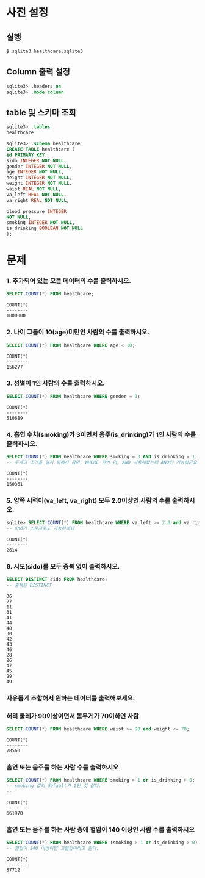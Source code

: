 # 사전 설정

## 실행

```bash
$ sqlite3 healthcare.sqlite3 
```

## Column 출력 설정

```sql
sqlite3> .headers on 
sqlite3> .mode column
```

## table 및 스키마 조회

```sql
sqlite3> .tables
healthcare

sqlite3> .schema healthcare
CREATE TABLE healthcare (
id PRIMARY KEY,        
sido INTEGER NOT NULL, 
gender INTEGER NOT NULL,
age INTEGER NOT NULL,  
height INTEGER NOT NULL,
weight INTEGER NOT NULL,
waist REAL NOT NULL,   
va_left REAL NOT NULL, 
va_right REAL NOT NULL,

blood_pressure INTEGER 
NOT NULL,
smoking INTEGER NOT NULL,
is_drinking BOOLEAN NOT NULL
);
```

# 문제

### 1. 추가되어 있는 모든 데이터의 수를 출력하시오.

```sql
SELECT COUNT(*) FROM healthcare;
```

```
COUNT(*)
--------
1000000
```

### 2. 나이 그룹이 10(age)미만인 사람의 수를 출력하시오.

```sql
SELECT COUNT(*) FROM healthcare WHERE age < 10;
```

```
COUNT(*)
--------
156277
```

### 3. 성별이 1인 사람의 수를 출력하시오.

```sql
SELECT COUNT(*) FROM healthcare WHERE gender = 1;
```

```
COUNT(*)
--------
510689
```

### 4. 흡연 수치(smoking)가 3이면서 음주(is_drinking)가 1인 사람의 수를 출력하시오.

```sql
SELECT COUNT(*) FROM healthcare WHERE smoking = 3 AND is_drinking = 1;
-- 두개의 조건을 걸기 위해서 콤마, WHERE 한번 더, AND 사용해봤는데 AND만 가능하군요
```

```
COUNT(*)
--------
150361
```

### 5. 양쪽 시력이(va_left, va_right) 모두 2.0이상인 사람의 수를 출력하시오.

```sql
sqlite> SELECT COUNT(*) FROM healthcare WHERE va_left >= 2.0 and va_right >= 2.0; 
-- and가 소문자로도 가능하네요
```

```
COUNT(*)
--------
2614
```

### 6. 시도(sido)를 모두 중복 없이 출력하시오.

```sql
SELECT DISTINCT sido FROM healthcare;
-- 중복은 DISTINCT
```

```
36
27
11
31
41
44
48
30
42
43
46
28
26
47
45
29
49
```

### 자유롭게 조합해서 원하는 데이터를 출력해보세요.

### 허리 둘레가 90이상이면서 몸무게가 70이하인 사람
```sql
SELECT COUNT(*) FROM healthcare WHERE waist >= 90 and weight <= 70;
```
```
COUNT(*)
--------
78560
```


### 흡연 또는 음주를 하는 사람 수를 출력하시오
```sql
SELECT COUNT(*) FROM healthcare WHERE smoking > 1 or is_drinking > 0;
-- smoking 값의 default가 1인 것 같다.
-- 
```
```
COUNT(*)
--------
661970
```

### 흡연 또는 음주를 하는 사람 중에 혈압이 140 이상인 사람 수를 출력하시오
```sql
SELECT COUNT(*) FROM healthcare WHERE (smoking > 1 or is_drinking > 0) and blood_pressure >= 140;
-- 혈압이 140 이상이면 고혈압이라고 한다.
```
```
COUNT(*)
--------
87712
```
